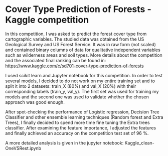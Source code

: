 # Cover Type Prediction of Forests - Kaggle competition

In this competition, I was asked to predict the forest cover type from cartographic variables. The studied data was obtained from the US Geological Survey and US Forest Service. It was in raw form (not scaled) and contained binary columns of data for qualitative independent variables such as wilderness areas and soil types.
More details about the competition and the associated final ranking can be found in:
https://www.kaggle.com/c/sd701-cover-type-prediction-of-forests


I used scikit learn and Jupyter notebook for this competition. In order to test several models, I decided to do not work on my entire training set and to split it into 2 datasets: train_X (80%) and val_X (20%) with their corresponding labels (train_y, val_y). The first set was used for training my models and the second one was used to validate whether the chosen approach was good enough.

After spot-checking the performance of Logistic regression, Decision Tree Classifier and other ensemble learning techniques (Random forest and Extra Trees), I finally decided to spend more time fine tuning the Extra trees classifier. After examining the feature importance, I adjusted the features and finally achieved an accuracy on the competition test set of 96 %. 

A more detailed analysis is given in the jupyter notebook: Kaggle_clean-OneVSRest.ipynb
